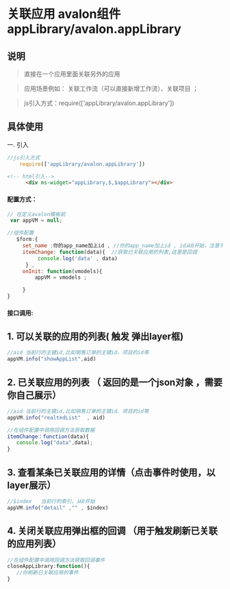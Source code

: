 # 关联应用 avalon组件  appLibrary/avalon.appLibrary

## 说明

  > 直接在一个应用里面关联另外的应用

  > 应用场景例如： 关联工作流（可以直接新增工作流）、关联项目  ；

  > js引入方式：require(['appLibrary/avalon.appLibrary'])

## 具体使用

一. 引入
````js
//js引入方式
    require(['appLibrary/avalon.appLibrary'])
````
````html
<!-- html引入-->
      <div ms-widget="appLibrary,$,$appLibrary"></div>
````
#### 配置方式：
````js
// 在定义avalon模板前 
 var appVM = null;

//组件配置
   $form:{
     set_name :你的app_name加上id , //你的app_name加上id , id从0开始，注意不能重复，一旦定义后不能修改
     itemChange: function(data){  //获取已关联应用的列表,这里是回调
          console.log('data' , data)
      } ,
     onInit: function(vmodels){
         appVM = vmodels ;

     }
}
````
#### 接口调用:

## 1. 可以关联的应用的列表( 触发 弹出layer框)
````js
//aid 当前行的主键id,比如销售订单的主键id、项目的id等 
appVM.info("showAppList",aid) 

````

## 2. 已关联应用的列表 （ 返回的是一个json对象 ，需要你自己展示）
````js
//aid 当前行的主键id,比如销售订单的主键id、项目的id等 
appVM.info("realtedList"  , aid) 

//在组件配置中调用回调方法获取数据
itemChange：function(data){
   console.log("data",data); 
}
````

## 3. 查看某条已关联应用的详情（点击事件时使用，以layer展示）
````js
//$index   当前行的索引，从0开始
appVM.info("detail" ,"" , $index) 

````

## 4. 关闭关联应用弹出框的回调 （用于触发刷新已关联的应用列表）
````js
//在组件配置中调用回调方法获取回调事件
closeAppLibrary:function(){
   //你刷新已关联应用的事件 
}
````
